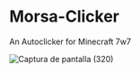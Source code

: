 # Morsa-Clicker
An Autoclicker for Minecraft 7w7



![Captura de pantalla (320)](https://user-images.githubusercontent.com/91034646/155603214-67f3de2e-1c5f-4414-9228-666c67b41ff7.png)
